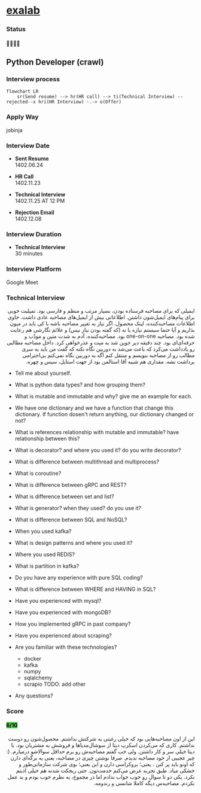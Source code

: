 # [exalab](https://exalab.com)

### Status
#### 📜📞🔧❌
## Python Developer (crawl)
### Interview process
```mermaid
flowchart LR
    sr(Send resume) --> hr(HR call) --> ti(Technical Interview) --rejected--x hri(HR Interview) -.-> o(Offer)
```

### Apply Way
jobinja

### Interview Date
- **Sent Resume** <br /> 1402.06.24

- **HR Call**<br /> 1402.11.23

- **Technical Interview** <br> 1402.11.25 AT 12 PM

- **Rejection Email** <br /> 1402.12.08

### Interview Duration
- **Technical Interview** <br> 30 minutes

### Interview Platform
Google Meet

### Technical Interview

<p dir="rtl">
ایمیلی که برای مصاحبه فرستاده بودن، بسیار مرتب و منظم و فارسی بود. تمپلیت خوبی برای پیام‌های ایمیل‌شون داشتن. اطلاعاتی بیش از ایمیل‌های مصاحبه عادی داشت. حاوی اطلاعات مصاحبه‌کننده، لینک محصول، اگر نیاز به تغییر مصاحبه باشه با کی باید در میون بذاریم و آیا حتما سیستم نیازه یا نه (که گفته بودن نیاز نیس) و علائم نگارشی هم رعایت شده بود. مصاحبه one-on-one بود. مصاحبه‌کننده، آدم به شدت متین و مودّب و حرفه‌ای‌ای بود. چند دقیقه دیر جوین شد به میت و عذرخواهی کرد. داخل مصاحبه مطالبی رو یادداشت می‌کرد که باعث می‌شد به دوربین نگاه نکنه که گفت من باید یه سری مطالب رو از مصاحبه بنویسم و منتقل کنم اگه به دوربین نگاه نمی‌کنم بی‌احترامی برداشت نشه. مقداری هم شبیه آقا استالمن بود از جهت استایل، سیس و چهره.
</p>

- Tell me about yourself.

- What is python data types? and how grouping them?

- What is mutable and immutable and why? give me an example for each.

- We have one dictionary and we have a function that change this dictionary. If function dosen't return anything, our dictionary changed or not?

- What is references relationship with mutable and immutable? have relationship between this?

- What is decorator? and where you used it? do you write decorator?

- What is difference between multithread and multiprocess?

- What is coroutine?

- What is difference between gRPC and REST?

- What is difference between set and list?

- What is generator? when they used? do you use it?

- What is difference between SQL and NoSQL?

- When you used kafka?

- What is design patterns and where you used it?

- Where you used REDIS?

- What is partition in kafka?

- Do you have any experience with pure SQL coding?

- What is difference between WHERE and HAVING in SQL?

- Have you experienced with mysql?

- Have you experienced with mongoDB?

- How you implemented gRPC in past company?

- Have you experienced about scraping?

- Are you familiar with these technologies?
    - docker
    - kafka
    - numpy
    - sqlalchemy
    - scrapio
    TODO: add other

- Any questions?


### Score
<h4><mark style="background-color:#54ca56">6/10</mark></h4>

<p dir="rtl">
این از اون مصاحبه‌هایی بود که خیلی رغبتی به شرکتش نداشتم. محصول‌شون رو دوست نداشتم. کاری که می‌کردن اسکرپ دیتا از سوشال‌مدیاها و فروشش به مشتریان بود. با دیتا خیلی سر و کار داشتن. ولی خب گفتم مصاحبه‌ش رو برم حداقل سوالاشو درمیارم. (: چیز عجیبی از خود مصاحبه ندیدم. صرفا نوشتن چیزی در مصاحبه، یعنی یه برگه‌ای دارن که اونو باید پر کنن ، یعنی؛ بروکراسی دارن و این یعنی؛ بوی شرکت سازمانی‌طور و خشکی میاد. طبق تجربه عرض می‌کنم خدمت‌تون. حتی ریجکت شدنه هم خیلی اذیتم نکرد. یکی دو تا سوال رو خوب جواب ندادم اما در مجموع، به نظرم خوب بودم و بد عمل نکردم. مصاحبه‌س دیگه کاملا شانسی و رندومه.
</p>
